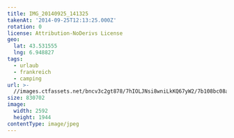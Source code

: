```yaml
---
title: IMG_20140925_141325
takenAt: '2014-09-25T12:13:25.000Z'
rotation: 0
license: Attribution-NoDerivs License
geo:
  lat: 43.531555
  lng: 6.948827
tags:
  - urlaub
  - frankreich
  - camping
url: >-
  //images.ctfassets.net/bncv3c2gt878/7hIOLJNsi8wniLkKQ67yW2/7b108bc08a597b7a6ed219e5392654ac/img_20140925_141325_28278851796_o
size: 830702
image:
  width: 2592
  height: 1944
contentType: image/jpeg
---
```


